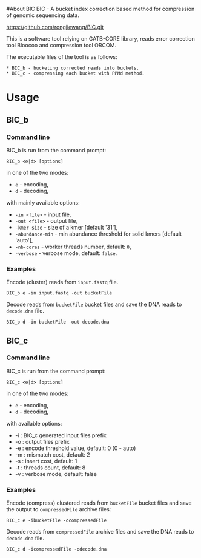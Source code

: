 ﻿#About BIC
BIC - A bucket index correction based method for compression of genomic sequencing data.

https://github.com/rongjiewang/BIC.git

This is a software tool relying on GATB-CORE library, reads error correction tool Bloocoo and compression tool ORCOM.

The executable files of the tool is as follows:

    * BIC_b - bucketing corrected reads into buckets.
    * BIC_c - compressing each bucket with PPMd method.

# Usage

## BIC_b
### Command line
BIC_b is run from the command prompt:

    BIC_b <e|d> [options]

in one of the two modes:
* `e` - encoding,
* `d` - decoding,

with mainly available options:
* `-in <file>` - input file,
* `-out <file>` - output file,
* `-kmer-size` - size of a kmer  [default '31'],
* `-abundance-min` - min abundance threshold for solid kmers  [default 'auto'],
* `-nb-cores` -  worker threads number, default: `0`,
* `-verbose` - verbose mode, default: `false`.

### Examples

Encode (cluster) reads from `input.fastq` file.

    BIC_b e -in input.fastq -out bucketFile
Decode reads from `bucketFile` bucket files and save the DNA reads to `decode.dna` file.

    BIC_b d -in bucketFile -out decode.dna




## BIC_c
### Command line
BIC_c is run from the command prompt:

    BIC_c <e|d> [options]

in one of the two modes:
* `e` - encoding,
* `d` - decoding,

with available options:
*	-i<file>	: BIC_c generated input files prefix
*	-o<file>	: output files prefix
*	-e<n>		: encode threshold value, default: 0 (0 - auto)
*	-m<n>		: mismatch cost, default: 2
*	-s<n>		: insert cost, default: 1
*	-t<n>		: threads count, default: 8
*	-v		: verbose mode, default: false

### Examples

Encode (compress) clustered reads from `bucketFile` bucket files and save the output to `compressedFile` archive files:

    BIC_c e -ibucketFile -ocompressedFile
Decode reads from `compressedFile` archive files and save the DNA reads to `decode.dna` file.

    BIC_c d -icompressedFile -odecode.dna

